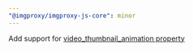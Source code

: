 ```yaml
---
"@imgproxy/imgproxy-js-core": minor
---
```


Add support for [video_thumbnail_animation property](https://docs.imgproxy.net/usage/processing#video-thumbnail-animation)
